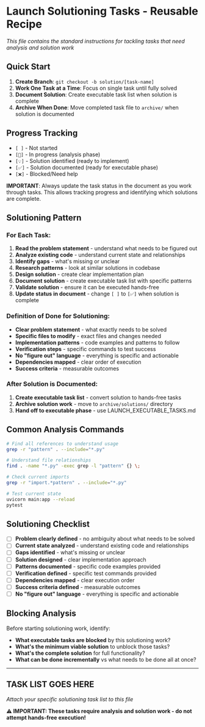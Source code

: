 # Launch Solutioning Tasks - Reusable Recipe

*This file contains the standard instructions for tackling tasks that need analysis and solution work*

## **Quick Start**

1. **Create Branch**: `git checkout -b solution/[task-name]`
2. **Work One Task at a Time**: Focus on single task until fully solved
3. **Document Solution**: Create executable task list when solution is complete
4. **Archive When Done**: Move completed task file to `archive/` when solution is documented

## **Progress Tracking**

- `[ ]` - Not started
- `[🔄]` - In progress (analysis phase)
- `[💡]` - Solution identified (ready to implement)
- `[✅]` - Solution documented (ready for executable phase)
- `[❌]` - Blocked/Need help

**IMPORTANT**: Always update the task status in the document as you work through tasks. This allows tracking progress and identifying which solutions are complete.

## **Solutioning Pattern**

### **For Each Task:**
1. **Read the problem statement** - understand what needs to be figured out
2. **Analyze existing code** - understand current state and relationships
3. **Identify gaps** - what's missing or unclear
4. **Research patterns** - look at similar solutions in codebase
5. **Design solution** - create clear implementation plan
6. **Document solution** - create executable task list with specific patterns
7. **Validate solution** - ensure it can be executed hands-free
8. **Update status in document** - change `[ ]` to `[✅]` when solution is complete

### **Definition of Done for Solutioning:**
- **Clear problem statement** - what exactly needs to be solved
- **Specific files to modify** - exact files and changes needed
- **Implementation patterns** - code examples and patterns to follow
- **Verification steps** - specific commands to test success
- **No "figure out" language** - everything is specific and actionable
- **Dependencies mapped** - clear order of execution
- **Success criteria** - measurable outcomes

### **After Solution is Documented:**
1. **Create executable task list** - convert solution to hands-free tasks
2. **Archive solution work** - move to `archive/solutions/` directory
3. **Hand off to executable phase** - use LAUNCH_EXECUTABLE_TASKS.md

## **Common Analysis Commands**

```bash
# Find all references to understand usage
grep -r "pattern" . --include="*.py"

# Understand file relationships
find . -name "*.py" -exec grep -l "pattern" {} \;

# Check current imports
grep -r "import.*pattern" . --include="*.py"

# Test current state
uvicorn main:app --reload
pytest
```

## **Solutioning Checklist**

- [ ] **Problem clearly defined** - no ambiguity about what needs to be solved
- [ ] **Current state analyzed** - understand existing code and relationships
- [ ] **Gaps identified** - what's missing or unclear
- [ ] **Solution designed** - clear implementation approach
- [ ] **Patterns documented** - specific code examples provided
- [ ] **Verification defined** - specific test commands provided
- [ ] **Dependencies mapped** - clear execution order
- [ ] **Success criteria defined** - measurable outcomes
- [ ] **No "figure out" language** - everything is specific and actionable

## **Blocking Analysis**

Before starting solutioning work, identify:
- **What executable tasks are blocked** by this solutioning work?
- **What's the minimum viable solution** to unblock those tasks?
- **What's the complete solution** for full functionality?
- **What can be done incrementally** vs what needs to be done all at once?

---

## **TASK LIST GOES HERE**

*Attach your specific solutioning task list to this file*

**⚠️ IMPORTANT: These tasks require analysis and solution work - do not attempt hands-free execution!**
